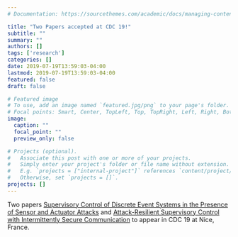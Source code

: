 ```yaml
---
# Documentation: https://sourcethemes.com/academic/docs/managing-content/

title: "Two Papers accepted at CDC 19!"
subtitle: ""
summary: ""
authors: []
tags: ['research']
categories: []
date: 2019-07-19T13:59:03-04:00
lastmod: 2019-07-19T13:59:03-04:00
featured: false
draft: false

# Featured image
# To use, add an image named `featured.jpg/png` to your page's folder.
# Focal points: Smart, Center, TopLeft, Top, TopRight, Left, Right, BottomLeft, Bottom, BottomRight.
image:
  caption: ""
  focal_point: ""
  preview_only: false

# Projects (optional).
#   Associate this post with one or more of your projects.
#   Simply enter your project's folder or file name without extension.
#   E.g. `projects = ["internal-project"]` references `content/project/deep-learning/index.md`.
#   Otherwise, set `projects = []`.
projects: []
---
```


Two papers [Supervisory Control of Discrete Event Systems in the Presence of Sensor and Actuator Attacks](cdc1.pdf) and [Attack-Resilient Supervisory Control with Intermittently Secure Communication](cdc2.pdf) to appear in CDC 19 at Nice, France.